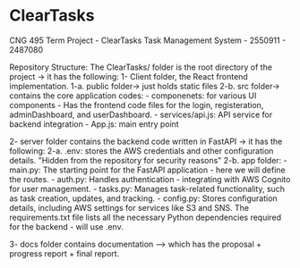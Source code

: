 # ClearTasks
CNG 495 Term Project -  ClearTasks Task Management System - 2550911 - 2487080

Repository Structure:
The ClearTasks/ folder is the root directory of the project -> it has the following:
1- Client folder, the React frontend implementation. 
    1-a. public folder-> just holds static files
    2-b. src folder-> contains the core application codes:
       - componenets: for various UI components - Has the frontend code files for the login, registeration, adminDashboard, and userDashboard.
       - services/api.js: API service for backend integration
       - App.js: main entry point
      

2- server folder contains the backend code written in FastAPI -> it has the following:
  2-a. .env: stores the AWS credentials and other configuration details. "Hidden from the repository for security reasons"
  2-b. app folder:
    - main.py: The starting point for the FastAPI application - here we will define the routes.
    - auth.py: Handles authentication - integrating with AWS Cognito for user management.
    - tasks.py: Manages task-related functionality, such as task creation, updates, and tracking.
    - config.py: Stores configuration details, including AWS settings for services like S3 and SNS. The requirements.txt file lists all the necessary Python dependencies required for the backend - will use .env.


3- docs folder contains documentation --> which has the proposal + progress report +  final report.
